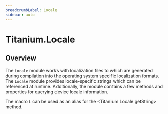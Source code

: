 ```yaml
---
breadcrumbLabel: Locale
sidebar: auto
---
```


# Titanium.Locale

<ProxySummary/>

## Overview

The `Locale` module works with localization files to which are generated during compilation 
into the operating system specific localization formats. The `Locale` module provides 
locale-specific strings which can be referenced at runtime.  Additionally, the module 
contains a few methods and properties for querying device locale information.

The macro `L` can be used as an alias for the <Titanium.Locale.getString> method.

<ApiDocs/>
